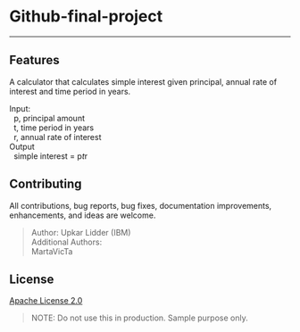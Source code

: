 # Github-final-project
---
## Features

A calculator that calculates simple interest given principal, annual rate of interest and time period in years.  

Input:  
&nbsp;   p, principal amount  
&nbsp;   t, time period in years  
&nbsp;   r, annual rate of interest  
Output  
&nbsp;   simple interest = p*t*r  

## Contributing

All contributions, bug reports, bug fixes, documentation improvements, enhancements, and ideas are welcome.  

> Author: Upkar Lidder (IBM)  
> Additional Authors:  
> MartaVicTa  

## License

[Apache License 2.0](https://choosealicense.com/licenses/apache-2.0/)  

> NOTE: Do not use this in production. Sample purpose only.
